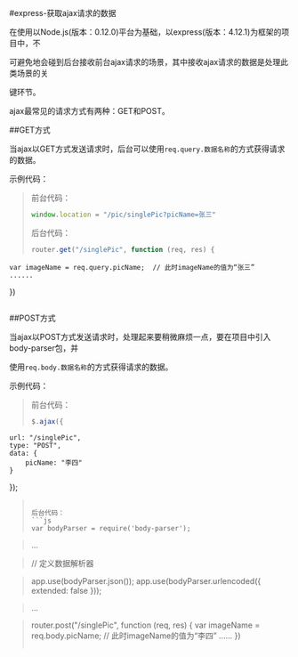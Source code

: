 #express-获取ajax请求的数据

在使用以Node.js(版本：0.12.0)平台为基础，以express(版本：4.12.1)为框架的项目中，不

可避免地会碰到后台接收前台ajax请求的场景，其中接收ajax请求的数据是处理此类场景的关

键环节。

ajax最常见的请求方式有两种：GET和POST。

##GET方式

当ajax以GET方式发送请求时，后台可以使用`req.query.数据名称`的方式获得请求的数据。

示例代码：

>前台代码：
>```js
>window.location = "/pic/singlePic?picName=张三"
>```
>
>后台代码：
>```js
>router.get("/singlePic", function (req, res) {
    var imageName = req.query.picName;  // 此时imageName的值为“张三”
    ......
})
>```

##POST方式

当ajax以POST方式发送请求时，处理起来要稍微麻烦一点，要在项目中引入body-parser包，并

使用`req.body.数据名称`的方式获得请求的数据。

示例代码：
>前台代码：
>```js
>$.ajax({
    url: "/singlePic",
    type: "POST",
    data: {
        picName: "李四"
    }
});
>```
>
>后台代码：
>```js
>var bodyParser = require('body-parser');

>...

>// 定义数据解析器

>app.use(bodyParser.json());
>app.use(bodyParser.urlencoded({ extended: false }));

>...

>router.post("/singlePic", function (req, res) {
    var imageName = req.body.picName;  // 此时imageName的值为“李四”
    ......
})
>```
